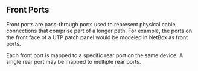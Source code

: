 ## Front Ports

Front ports are pass-through ports used to represent physical cable connections that comprise part of a longer path. For example, the ports on the front face of a UTP patch panel would be modeled in NetBox as front ports.

Each front port is mapped to a specific rear port on the same device. A single rear port may be mapped to multiple rear ports.